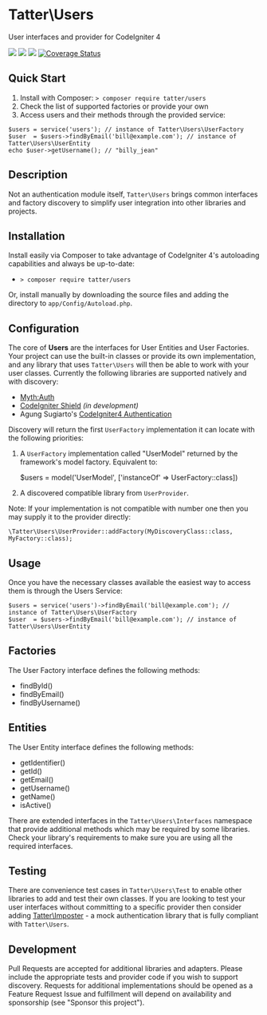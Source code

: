 # Tatter\Users
User interfaces and provider for CodeIgniter 4

[![](https://github.com/tattersoftware/codeigniter4-users/workflows/PHPUnit/badge.svg)](https://github.com/tattersoftware/codeigniter4-users/actions/workflows/test.yml)
[![](https://github.com/tattersoftware/codeigniter4-users/workflows/PHPStan/badge.svg)](https://github.com/tattersoftware/codeigniter4-users/actions/workflows/analyze.yml)
[![](https://github.com/tattersoftware/codeigniter4-users/workflows/Deptrac/badge.svg)](https://github.com/tattersoftware/codeigniter4-users/actions/workflows/inspect.yml)
[![Coverage Status](https://coveralls.io/repos/github/tattersoftware/codeigniter4-users/badge.svg?branch=develop)](https://coveralls.io/github/tattersoftware/codeigniter4-users?branch=develop)

## Quick Start

1. Install with Composer: `> composer require tatter/users`
2. Check the list of supported factories or provide your own
3. Access users and their methods through the provided service:
```
$users = service('users'); // instance of Tatter\Users\UserFactory
$user  = $users->findByEmail('bill@example.com'); // instance of Tatter\Users\UserEntity
echo $user->getUsername(); // "billy_jean"
```

## Description

Not an authentication module itself, `Tatter\Users` brings common interfaces and factory
discovery to simplify user integration into other libraries and projects.

## Installation

Install easily via Composer to take advantage of CodeIgniter 4's autoloading capabilities
and always be up-to-date:
* `> composer require tatter/users`

Or, install manually by downloading the source files and adding the directory to
`app/Config/Autoload.php`.

## Configuration

The core of **Users** are the interfaces for User Entities and User Factories. Your project
can use the built-in classes or provide its own implementation, and any library that uses
`Tatter\Users` will then be able to work with your user classes. Currently the following
libraries are supported natively and with discovery:
* [Myth:Auth](https://github.com/lonnieezell/myth-auth)
* [CodeIgniter Shield](https://github.com/lonnieezell/codigniter-shield) *(in development)*
* Agung Sugiarto's [CodeIgniter4 Authentication](https://github.com/agungsugiarto/codeigniter4-authentication)

Discovery will return the first `UserFactory` implementation it can locate with
the following priorities:

1. A `UserFactory` implementation called "UserModel" returned by the framework's model factory. Equivalent to:

	$users = model('UserModel', ['instanceOf' => UserFactory::class])

2. A discovered compatible library from `UserProvider`.

Note: If your implementation is not compatible with number one then you may supply it to
the provider directly:

	\Tatter\Users\UserProvider::addFactory(MyDiscoveryClass::class, MyFactory::class);

## Usage

Once you have the necessary classes available the easiest way to access them is through
the Users Service:
```
$users = service('users')->findByEmail('bill@example.com'); // instance of Tatter\Users\UserFactory
$user  = $users->findByEmail('bill@example.com'); // instance of Tatter\Users\UserEntity
```

## Factories

The User Factory interface defines the following methods:
* findById()
* findByEmail()
* findByUsername()

## Entities

The User Entity interface defines the following methods:
* getIdentifier()
* getId()
* getEmail()
* getUsername()
* getName()
* isActive()

There are extended interfaces in the `Tatter\Users\Interfaces` namespace that provide
additional methods which may be required by some libraries. Check your library's requirements
to make sure you are using all the required interfaces.

## Testing

There are convenience test cases in `Tatter\Users\Test` to enable other libraries to add
and test their own classes. If you are looking to test your user interfaces without committing
to a specific provider then consider adding [Tatter\Imposter](https://github.com/tattersoftware/codeigniter4-imposter) -
a mock authentication library that is fully compliant with `Tatter\Users`.

## Development

Pull Requests are accepted for additional libraries and adapters. Please include the appropriate
tests and provider code if you wish to support discovery. Requests for additional
implementations should be opened as a Feature Request Issue and fulfillment will depend on
availability and sponsorship (see "Sponsor this project").
